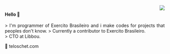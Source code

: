 <img align="right" src="https://github-readme-stats.vercel.app/api?username=Teloschet&show_icons=true&icon_color=805AD5&text_color=718096&bg_color=ffffff&hide_title=true" />

#### Hello 👏

<div class="sefodeu" style="text-align:justify;">
> I'm programmer of Exercito Brasileiro and i make codes for projects that peoples don't know.
> Currently a contributor to Exercito Brasileiro.<br>
> CTO at Libbou.
</div>

🔗 teloschet.com

